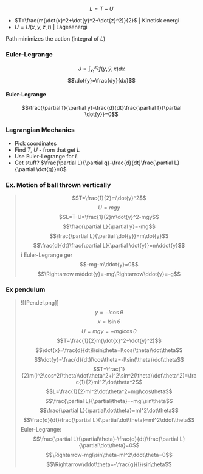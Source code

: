 $$
L=T-U
$$
- $T=\frac{m(\dot{x}^2+\dot{y}^2+\dot{z}^2)}{2}$ | Kinetisk energi
- $U=U(x,y,z,t)$ | Lägesenergi

Path minimizes the action (integral of $L$)


### Euler-Legrange

$$
J = \int^{x_2}_{x_1}f(y,\dot{y},x)dx
$$
$$\dot{y}=\frac{dy}{dx}$$
#### Euler-Legrange
$$\frac{\partial f}{\partial y}-\frac{d}{dt}\frac{\partial f}{\partial \dot{y}}=0$$


### Lagrangian Mechanics
- Pick coordinates
- Find $T$, $U$ - from that get $L$
- Use Euler-Legrange for $L$
- Get stuff? $\frac{\partial L}{\partial q}-\frac{d}{dt}\frac{\partial L}{\partial \dot{q}}=0$

### Ex. Motion of ball thrown vertically
> $$T=\frac{1}{2}m\dot{y}^2$$
> $$U=mgy$$
> $$L=T-U=\frac{1}{2}m\dot{y}^2-mgy$$
> $$\frac{\partial L}{\partial y}=-mg$$
> $$\frac{\partial L}{\partial \dot{y}}=m\dot{y}$$
> $$\frac{d}{dt}\frac{\partial L}{\partial \dot{y}}=m\ddot{y}$$
> i Euler-Legrange ger
> $$-mg-m\ddot{y}=0$$
> $$\Rightarrow m\ddot{y}=-mg\Rightarrow\ddot{y}=-g$$

### Ex pendulum
> ![[Pendel.png]]
> $$y=-l\cos\theta$$
> $$x=l\sin\theta$$
> $$U=mgy=-mgl\cos\theta$$
> $$T=\frac{1}{2}m(\dot{x}^2+\dot{y}^2)$$
> $$\dot{x}=\frac{d}{dt}l\sin\theta=l\cos(\theta)\dot\theta$$
> $$\dot{y}=\frac{d}{dt}l\cos\theta=-l\sin(\theta)\dot\theta$$
> $$T=\frac{1}{2}m(l^2\cos^2(\theta)\dot\theta^2+l^2\sin^2(\theta)\dot\theta^2)=\frac{1}{2}ml^2\dot\theta^2$$
> $$L=\frac{1}{2}ml^2\dot\theta^2+mgl\cos\theta$$
> $$\frac{\partial L}{\partial\theta}=-mgl\sin\theta$$
> $$\frac{\partial L}{\partial\dot\theta}=ml^2\dot\theta$$
> $$\frac{d}{dt}\frac{\partial L}{\partial\dot\theta}=ml^2\ddot\theta$$
> Euler-Legrange: $$\frac{\partial L}{\partial\theta}-\frac{d}{dt}\frac{\partial L}{\partial\dot\theta}=0$$
> $$\Rightarrow-mgl\sin\theta-ml^2\ddot\theta=0$$
> $$\Rightarrow\ddot\theta=-\frac{g}{l}\sin\theta$$
